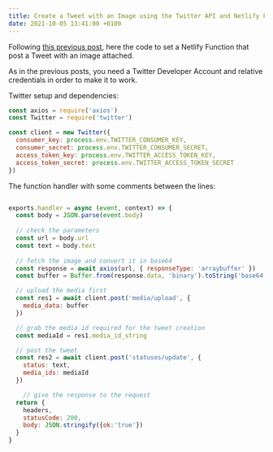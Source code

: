 ```yaml
---
title: Create a Tweet with an Image using the Twitter API and Netlify Functions
date: 2021-10-05 13:41:00 +0100
---
```




Following [this previous post](/log/how-to-update-the-twitter-profile-banner-using-the-twitter-api-using-netlify-functions), here the code to set a Netlify Function that post a Tweet with an image attached.

As in the previous posts, you need a Twitter Developer Account and relative credentials in order to make it to work.

Twitter setup and dependencies:

```js
const axios = require('axios')
const Twitter = require('twitter')

const client = new Twitter({
  consumer_key: process.env.TWITTER_CONSUMER_KEY,
  consumer_secret: process.env.TWITTER_CONSUMER_SECRET,
  access_token_key: process.env.TWITTER_ACCESS_TOKEN_KEY,
  access_token_secret: process.env.TWITTER_ACCESS_TOKEN_SECRET
})
```

The function handler with some comments between the lines:

```js

exports.handler = async (event, context) => {
  const body = JSON.parse(event.body)
  
  // check the parameters
  const url = body.url
  const text = body.text
	
  // fetch the image and convert it in base64
  const response = await axios(url, { responseType: 'arraybuffer' })
  const buffer = Buffer.from(response.data, 'binary').toString('base64')

  // upload the media first
  const res1 = await client.post('media/upload', {
    media_data: buffer
  })

  // grab the media id required for the tweet creation
  const mediaId = res1.media_id_string

  // post the tweet
  const res2 = await client.post('statuses/update', {
    status: text,
    media_ids: mediaId
  })

	// give the response to the request
  return {
    headers,
    statusCode: 200,
    body: JSON.stringify({ok:'true'})
  }
}
```

